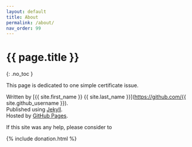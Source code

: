 ```yaml
---
layout: default
title: About
permalink: /about/
nav_order: 99
---
```


# {{ page.title }}
{: .no_toc }

This page is dedicated to one simple certificate issue.

Written by [{{ site.first_name }} {{ site.last_name }}](https://github.com/{{ site.github_username }}).<br>
Published using [Jekyll](https://jekyllrb.com/).<br>
Hosted by [GitHub Pages](https://pages.github.com/).<br>

If this site was any help, please consider to

{% include donation.html %}
